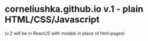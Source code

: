 # corneliushka.github.io v.1 - plain HTML/CSS/Javascript

(v.2 will be in ReactJS with modals in place of html pages)
